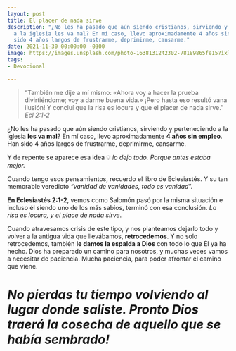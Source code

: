 ```yaml
---
layout: post
title: El placer de nada sirve
description: "¿No les ha pasado que aún siendo cristianos, sirviendo y perteneciendo
  a la iglesia les va mal? En mí caso, llevo aproximadamente 4 años sin empleo. Han
  sido 4 años largos de frustrarme, deprimirme, cansarme."
date: 2021-11-30 00:00:00 -0300
image: https://images.unsplash.com/photo-1638131242302-78189865fe15?ixlib=rb-1.2.1&ixid=MnwxMjA3fDB8MHxwaG90by1wYWdlfHx8fGVufDB8fHx8&auto=format&fit=crop&w=883&q=80
tags:
- Devocional

---
```

> “También me dije a mí mismo: «Ahora voy a hacer la prueba divirtiéndome; voy a darme buena vida.» ¡Pero hasta eso resultó vana ilusión! Y concluí que la risa es locura y que el placer de nada sirve.”  
> <cite>Ecl 2:1-2 </cite>

¿No les ha pasado que aún siendo cristianos, sirviendo y perteneciendo a la iglesia **les va mal**? En mí caso, llevo aproximadamente **4 años sin empleo**. Han sido 4 años largos de frustrarme, deprimirme, cansarme.

Y de repente se aparece esa idea 💡 _lo dejo todo. Porque antes estaba mejor._

Cuando tengo esos pensamientos, recuerdo el libro de Eclesiastés. Y su tan memorable veredicto _“vanidad de vanidades, todo es vanidad_”.

**En Eclesiastés 2:1-2**, vemos como Salomón pasó por la misma situación e incluso él siendo uno de los más sabios, terminó con esa conclusión. _La risa es locura, y el place de nada sirve_.

Cuando atravesamos crisis de este tipo, y nos planteamos dejarlo todo y volver a la antigua vida que llevábamos, **retrocedemos**. Y no solo retrocedemos, también **le damos la espalda a Dios** con todo lo que Él ya ha hecho. Dios ha preparado un camino para nosotros, y muchas veces vamos a necesitar de paciencia. Mucha paciencia, para poder afrontar el camino que viene.

# _No pierdas tu tiempo volviendo al lugar donde saliste. Pronto Dios traerá la cosecha de aquello que se había sembrado!_
